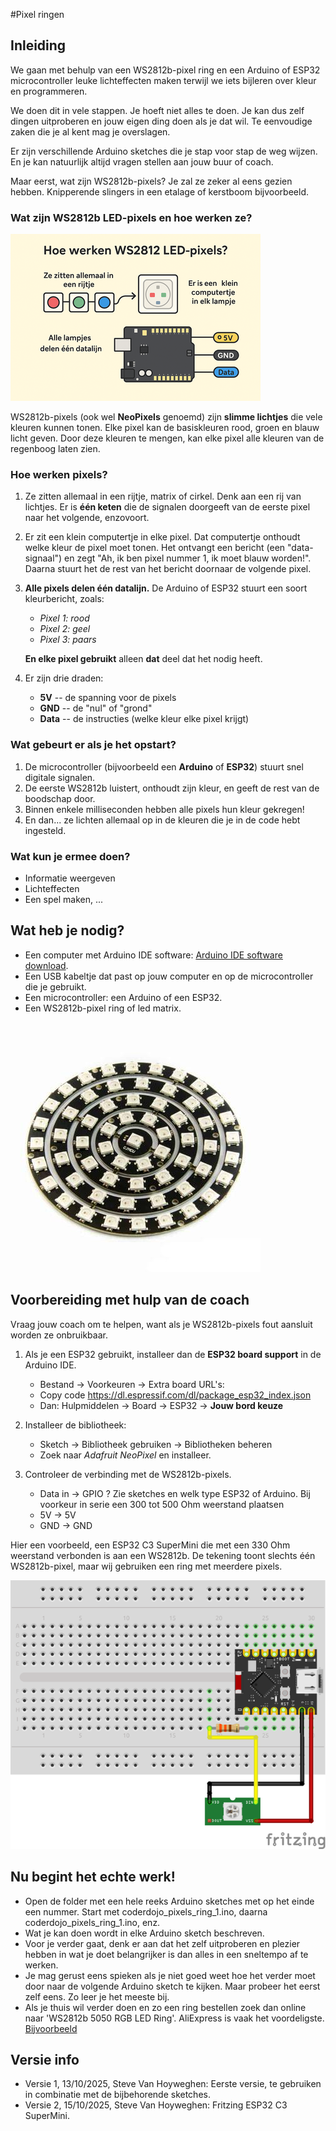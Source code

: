 #Pixel ringen
## Inleiding
We gaan met behulp van een WS2812b-pixel ring en een Arduino of ESP32 microcontroller leuke lichteffecten maken terwijl we iets bijleren over kleur en programmeren.

We doen dit in vele stappen. Je hoeft niet alles te doen. Je kan dus zelf dingen uitproberen en jouw eigen ding doen als je dat wil. Te eenvoudige zaken die je al kent mag je overslagen.

Er zijn verschillende Arduino sketches die je stap voor stap de weg wijzen. En je kan natuurlijk altijd vragen stellen aan jouw buur of coach.

Maar eerst, wat zijn WS2812b-pixels?
Je zal ze zeker al eens gezien hebben. Knipperende slingers in een etalage of kerstboom bijvoorbeeld.

### Wat zijn WS2812b LED-pixels en hoe werken ze?
![Wat zijn WS2812b LED-pixels en hoe werken ze?](./image/pixels.png  "Wat zijn WS2812b LED-pixels en hoe werken ze?")

WS2812b-pixels (ook wel **NeoPixels** genoemd) zijn **slimme lichtjes** die vele kleuren kunnen tonen. Elke pixel kan de basiskleuren rood, groen en blauw licht geven. Door deze kleuren te mengen, kan elke pixel alle kleuren van de regenboog laten zien.

### Hoe werken pixels?
1.  Ze zitten allemaal in een rijtje, matrix of cirkel. Denk aan een rij van lichtjes. Er is **één keten** die de signalen doorgeeft van de eerste pixel naar het volgende, enzovoort.

2.  Er zit een klein computertje in elke pixel.  Dat computertje onthoudt welke kleur de pixel moet tonen.  Het ontvangt een bericht (een "data-signaal") en zegt "Ah, ik ben pixel nummer 1, ik moet blauw worden!". Daarna stuurt het de rest van het bericht doornaar de volgende pixel.

3.  **Alle pixels delen één datalijn.**
    De Arduino of ESP32 stuurt een soort kleurbericht, zoals:
    - *Pixel 1: rood*
    - *Pixel 2: geel*
    - *Pixel 3: paars*

    **En elke pixel gebruikt** alleen **dat** deel dat het nodig heeft.

4.  Er zijn drie draden:

    - **5V** -- de spanning voor de pixels
    - **GND** -- de "nul" of "grond"
    - **Data** -- de instructies (welke kleur elke pixel krijgt)

### Wat gebeurt er als je het opstart?
1.  De microcontroller (bijvoorbeeld een **Arduino** of **ESP32**) stuurt snel digitale signalen.
2.  De eerste WS2812b luistert, onthoudt zijn kleur, en geeft de rest van de boodschap door.
3.  Binnen enkele milliseconden hebben alle pixels hun kleur gekregen!
4.  En dan... ze lichten allemaal op in de kleuren die je in de code hebt ingesteld.

### Wat kun je ermee doen?
- Informatie weergeven
- Lichteffecten
- Een spel maken, ...

## Wat heb je nodig?
- Een computer met Arduino IDE software: [Arduino IDE software download](https://docs.arduino.cc/software/ide/).
- Een USB kabeltje dat past op jouw computer en op de microcontroller die je gebruikt.
- Een microcontroller: een Arduino of een ESP32.
- Een WS2812b-pixel ring of led matrix.

![Pixel ringen](./image/neopixel-ring.jpg  "Pixel ringen")

## Voorbereiding met hulp van de coach
Vraag jouw coach om te helpen, want als je WS2812b-pixels fout aansluit worden ze onbruikbaar.

1.  Als je een ESP32 gebruikt, installeer dan de **ESP32 board support** in de Arduino IDE.

    - Bestand → Voorkeuren → Extra board URL's:
    - Copy code https://dl.espressif.com/dl/package_esp32_index.json
    - Dan: Hulpmiddelen → Board → ESP32 → **Jouw bord keuze**

2.  Installeer de bibliotheek:
    - Sketch → Bibliotheek gebruiken → Bibliotheken beheren
    - Zoek naar *Adafruit NeoPixel* en installeer.

3.  Controleer de verbinding met de WS2812b-pixels.
    - Data in → GPIO ? Zie sketches en welk type ESP32 of Arduino. Bij voorkeur in serie een 300 tot 500 Ohm weerstand plaatsen
    - 5V → 5V
    - GND → GND

Hier een voorbeeld, een ESP32 C3 SuperMini die met een 330 Ohm weerstand verbonden is aan een WS2812b. De tekening toont slechts één WS2812b-pixel, maar wij gebruiken een ring met meerdere pixels.

![Voorbeeld esp32 C3 SuperMini WS2812b verbinding](./image/esp32-C3-SuperMini-WS2812b-verbinding.png  "Voorbeeld esp32 C3 SuperMini WS2812b verbinding")

## Nu begint het echte werk!
- Open de folder met een hele reeks Arduino sketches met op het einde een nummer. Start met coderdojo_pixels_ring_1.ino, daarna coderdojo_pixels_ring_1.ino, enz.
- Wat je kan doen wordt in elke Arduino sketch beschreven.
- Voor je verder gaat, denk er aan dat het zelf uitproberen en plezier hebben in wat je doet belangrijker is dan alles in een sneltempo af te werken.
- Je mag gerust eens spieken als je niet goed weet hoe het verder moet door naar de volgende Arduino sketch te kijken. Maar probeer het eerst zelf eens. Zo leer je het meeste bij.
- Als je thuis wil verder doen en zo een ring bestellen zoek dan online naar 'WS2812b 5050 RGB LED Ring'. AliExpress is vaak het voordeligste. [Bijvoorbeeld](https://nl.aliexpress.com/item/1005008094797562.html?spm=a2g0o.order_detail.order_detail_item.4.7e0cf19c5uhcdi&gatewayAdapt=glo2nld)


## Versie info
- Versie 1, 13/10/2025, Steve Van Hoyweghen: Eerste versie, te gebruiken in combinatie met de bijbehorende sketches.
- Versie 2, 15/10/2025, Steve Van Hoyweghen: Fritzing ESP32 C3 SuperMini.

